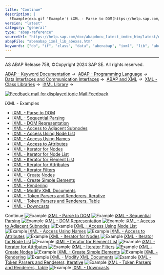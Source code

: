 ```yaml
---
title: "Continue"
description: |
  !Example(exa.gif 'Example') iXML - Parse to DOM(https://help.sap.com/doc/abapdocu_latest_index_htm/latest/en-US/abenixml_parsing_abexa.htm) !Example(exa.gif 'Example') iXML - Sequential Parsing(https://help.sap.com/doc/abapdocu_latest_index_htm/latest/en-US/abenixml_sequential_parsing_abexa.
version: "latest"
category: "general"
type: "abap-reference"
sourceUrl: "https://help.sap.com/doc/abapdocu_latest_index_htm/latest/en-US/abenabap_ixml_lib_abexas.htm"
abapFile: "abenabap_ixml_lib_abexas.htm"
keywords: ["do", "if", "class", "data", "abenabap", "ixml", "lib", "abexas"]
---
```


* * *

AS ABAP Release 758, ©Copyright 2024 SAP SE. All rights reserved.

[ABAP - Keyword Documentation](https://help.sap.com/doc/abapdocu_latest_index_htm/latest/en-US/abenabap.htm) →  [ABAP - Programming Language](https://help.sap.com/doc/abapdocu_latest_index_htm/latest/en-US/abenabap_reference.htm) →  [Data Interfaces and Communication Interfaces](https://help.sap.com/doc/abapdocu_latest_index_htm/latest/en-US/abenabap_data_communication.htm) →  [ABAP and XML](https://help.sap.com/doc/abapdocu_latest_index_htm/latest/en-US/abenabap_xml.htm) →  [XML - Class Libraries](https://help.sap.com/doc/abapdocu_latest_index_htm/latest/en-US/abenabap_xml_libs.htm) →  [iXML Library](https://help.sap.com/doc/abapdocu_latest_index_htm/latest/en-US/abenabap_ixml_lib.htm) → 

 [![](Mail.gif?object=Mail.gif "Feedback mail for displayed topic") Mail Feedback](mailto:f1_help@sap.com?subject=Feedback%20on%20ABAP%20Documentation&body=Document:%20iXML%20-%20Examples%2C%20ABENABAP_IXML_LIB_ABEXAS%2C%20758%0D%0A%0D%0AError:%0D%0A%0D%0A%0D%0A%0D%0ASuggestion%20for%20improvement:)

iXML - Examples

-   [iXML - Parse to DOM](https://help.sap.com/doc/abapdocu_latest_index_htm/latest/en-US/abenixml_parsing_abexa.htm)
-   [iXML - Sequential Parsing](https://help.sap.com/doc/abapdocu_latest_index_htm/latest/en-US/abenixml_sequential_parsing_abexa.htm)
-   [iXML - DOM Representation](https://help.sap.com/doc/abapdocu_latest_index_htm/latest/en-US/abenixml_dom_abexa.htm)
-   [iXML - Access to Adjacent Subnodes](https://help.sap.com/doc/abapdocu_latest_index_htm/latest/en-US/abenixml_child_nodes_abexa.htm)
-   [iXML - Access Using Node List](https://help.sap.com/doc/abapdocu_latest_index_htm/latest/en-US/abenixml_node_list_abexa.htm)
-   [iXML - Access Using Names](https://help.sap.com/doc/abapdocu_latest_index_htm/latest/en-US/abenixml_node_names_abexa.htm)
-   [iXML - Access to Attributes](https://help.sap.com/doc/abapdocu_latest_index_htm/latest/en-US/abenixml_attributes_abexa.htm)
-   [iXML - Iterator for Nodes](https://help.sap.com/doc/abapdocu_latest_index_htm/latest/en-US/abenixml_node_iterator_abexa.htm)
-   [iXML - Iterator for Node List](https://help.sap.com/doc/abapdocu_latest_index_htm/latest/en-US/abenixml_node_list_iterator_abexa.htm)
-   [iXML - Iterator for Element List](https://help.sap.com/doc/abapdocu_latest_index_htm/latest/en-US/abenixml_name_list_iterator_abexa.htm)
-   [iXML - Iterator for Attributes](https://help.sap.com/doc/abapdocu_latest_index_htm/latest/en-US/abenixml_attributes_iterator_abexa.htm)
-   [iXML - Iterator Filters](https://help.sap.com/doc/abapdocu_latest_index_htm/latest/en-US/abenixml_filter_iterator_abexa.htm)
-   [iXML - Create Nodes](https://help.sap.com/doc/abapdocu_latest_index_htm/latest/en-US/abenixml_crea_elem_abexa.htm)
-   [iXML - Create Simple Elements](https://help.sap.com/doc/abapdocu_latest_index_htm/latest/en-US/abenixml_crea_simple_elem_abexa.htm)
-   [iXML - Rendering](https://help.sap.com/doc/abapdocu_latest_index_htm/latest/en-US/abenixml_render_abexa.htm)
-   [iXML - Modify XML Documents](https://help.sap.com/doc/abapdocu_latest_index_htm/latest/en-US/abenixml_modify_dom_abexa.htm)
-   [iXML - Token Parsers and Renderers, Iterative](https://help.sap.com/doc/abapdocu_latest_index_htm/latest/en-US/abenixml_parse_render_token_abexa.htm)
-   [iXML - Token Parsers and Renderers, Table](https://help.sap.com/doc/abapdocu_latest_index_htm/latest/en-US/abenixml_parse_render_tk_tab_abexa.htm)
-   [iXML - Downcasts](https://help.sap.com/doc/abapdocu_latest_index_htm/latest/en-US/abenixml_casting_abexa.htm)

Continue
![Example](exa.gif "Example") [iXML - Parse to DOM](https://help.sap.com/doc/abapdocu_latest_index_htm/latest/en-US/abenixml_parsing_abexa.htm)
![Example](exa.gif "Example") [iXML - Sequential Parsing](https://help.sap.com/doc/abapdocu_latest_index_htm/latest/en-US/abenixml_sequential_parsing_abexa.htm)
![Example](exa.gif "Example") [iXML - DOM Representation](https://help.sap.com/doc/abapdocu_latest_index_htm/latest/en-US/abenixml_dom_abexa.htm)
![Example](exa.gif "Example") [iXML - Access to Adjacent Subnodes](https://help.sap.com/doc/abapdocu_latest_index_htm/latest/en-US/abenixml_child_nodes_abexa.htm)
![Example](exa.gif "Example") [iXML - Access Using Node List](https://help.sap.com/doc/abapdocu_latest_index_htm/latest/en-US/abenixml_node_list_abexa.htm)
![Example](exa.gif "Example") [iXML - Access Using Names](https://help.sap.com/doc/abapdocu_latest_index_htm/latest/en-US/abenixml_node_names_abexa.htm)
![Example](exa.gif "Example") [iXML - Access to Attributes](https://help.sap.com/doc/abapdocu_latest_index_htm/latest/en-US/abenixml_attributes_abexa.htm)
![Example](exa.gif "Example") [iXML - Iterator for Nodes](https://help.sap.com/doc/abapdocu_latest_index_htm/latest/en-US/abenixml_node_iterator_abexa.htm)
![Example](exa.gif "Example") [iXML - Iterator for Node List](https://help.sap.com/doc/abapdocu_latest_index_htm/latest/en-US/abenixml_node_list_iterator_abexa.htm)
![Example](exa.gif "Example") [iXML - Iterator for Element List](https://help.sap.com/doc/abapdocu_latest_index_htm/latest/en-US/abenixml_name_list_iterator_abexa.htm)
![Example](exa.gif "Example") [iXML - Iterator for Attributes](https://help.sap.com/doc/abapdocu_latest_index_htm/latest/en-US/abenixml_attributes_iterator_abexa.htm)
![Example](exa.gif "Example") [iXML - Iterator Filters](https://help.sap.com/doc/abapdocu_latest_index_htm/latest/en-US/abenixml_filter_iterator_abexa.htm)
![Example](exa.gif "Example") [iXML - Create Nodes](https://help.sap.com/doc/abapdocu_latest_index_htm/latest/en-US/abenixml_crea_elem_abexa.htm)
![Example](exa.gif "Example") [iXML - Create Simple Elements](https://help.sap.com/doc/abapdocu_latest_index_htm/latest/en-US/abenixml_crea_simple_elem_abexa.htm)
![Example](exa.gif "Example") [iXML - Rendering](https://help.sap.com/doc/abapdocu_latest_index_htm/latest/en-US/abenixml_render_abexa.htm)
![Example](exa.gif "Example") [iXML - Modify XML Documents](https://help.sap.com/doc/abapdocu_latest_index_htm/latest/en-US/abenixml_modify_dom_abexa.htm)
![Example](exa.gif "Example") [iXML - Token Parsers and Renderers, Iterative](https://help.sap.com/doc/abapdocu_latest_index_htm/latest/en-US/abenixml_parse_render_token_abexa.htm)
![Example](exa.gif "Example") [iXML - Token Parsers and Renderers, Table](https://help.sap.com/doc/abapdocu_latest_index_htm/latest/en-US/abenixml_parse_render_tk_tab_abexa.htm)
![Example](exa.gif "Example") [iXML - Downcasts](https://help.sap.com/doc/abapdocu_latest_index_htm/latest/en-US/abenixml_casting_abexa.htm)